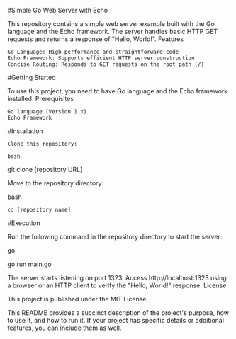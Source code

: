 #Simple Go Web Server with Echo

This repository contains a simple web server example built with the Go language and the Echo framework. The server handles basic HTTP GET requests and returns a response of "Hello, World!".
Features

    Go Language: High performance and straightforward code
    Echo Framework: Supports efficient HTTP server construction
    Concise Routing: Responds to GET requests on the root path (/)

#Getting Started

To use this project, you need to have Go language and the Echo framework installed.
Prerequisites

    Go language (Version 1.x)
    Echo Framework

#Installation

    Clone this repository:

    bash

git clone [repository URL]

Move to the repository directory:

bash

    cd [repository name]

#Execution

Run the following command in the repository directory to start the server:

go

go run main.go

The server starts listening on port 1323. Access http://localhost:1323 using a browser or an HTTP client to verify the "Hello, World!" response.
License

This project is published under the MIT License.

This README provides a succinct description of the project's purpose, how to use it, and how to run it. If your project has specific details or additional features, you can include them as well.
